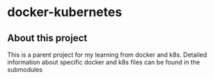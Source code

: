 # docker-kubernetes

## About this project
This is a parent project for my learning from docker and k8s. 
Detailed information about specific docker and k8s files can be found in the submodules
